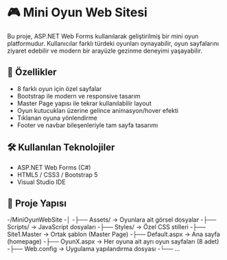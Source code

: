# 🎮 Mini Oyun Web Sitesi

Bu proje, ASP.NET Web Forms kullanılarak geliştirilmiş bir mini oyun platformudur. Kullanıcılar farklı türdeki oyunları oynayabilir, oyun sayfalarını ziyaret edebilir ve modern bir arayüzle gezinme deneyimi yaşayabilir.

## 🧩 Özellikler

- 8 farklı oyun için özel sayfalar
- Bootstrap ile modern ve responsive tasarım
- Master Page yapısı ile tekrar kullanılabilir layout
- Oyun kutucukları üzerine gelince animasyon/hover efekti
- Tıklanan oyuna yönlendirme
- Footer ve navbar bileşenleriyle tam sayfa tasarımı

## 🛠️ Kullanılan Teknolojiler

- ASP.NET Web Forms (C#)
- HTML5 / CSS3 / Bootstrap 5
- Visual Studio IDE

## 📁 Proje Yapısı

-/MiniOyunWebSite
-│
-├── Assets/           → Oyunlara ait görsel dosyalar
-├── Scripts/          → JavaScript dosyaları
-├── Styles/           → Özel CSS stilleri
-├── Site1.Master      → Ortak şablon (Master Page)
-├── Default.aspx      → Ana sayfa (homepage)
-├── OyunX.aspx        → Her oyuna ait ayrı oyun sayfaları (8 adet)
-├── Web.config        → Uygulama yapılandırma dosyası
-└── ...

